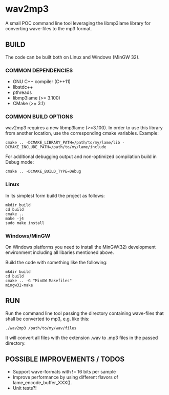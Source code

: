 # wav2mp3

A small POC command line tool leveraging the libmp3lame library for converting
wave-files to the mp3 format.

## BUILD

The code can be built both on Linux and Windows (MinGW 32).

### COMMON DEPENDENCIES

- GNU C++ compiler (C++11)
- libstdc++
- pthreads
- libmp3lame (>= 3.100)
- CMake (>= 3.1)

### COMMON BUILD OPTIONS

wav2mp3 requires a new libmp3lame (>=3.100). In order to use this library from another location, use the corresponding cmake variables. Example:

```
cmake .. -DCMAKE_LIBRARY_PATH=/path/to/my/lame/lib -DCMAKE_INCLUDE_PATH=/path/to/my/lame/include
```

For additional debugging output and non-optimized compilation build in Debug
mode:

```
cmake .. -DCMAKE_BUILD_TYPE=Debug
```

### Linux

In its simplest form build the project as follows:

```
mkdir build
cd build
cmake ..
make -j4
sudo make install
```

### Windows/MinGW

On Windows platforms you need to install the MinGW(32) development environment
including all libaries mentioned above.

Build the code with something like the following:

```
mkdir build
cd build
cmake .. -G "MinGW Makefiles"
mingw32-make
```

## RUN

Run the command line tool passing the directory containing wave-files that
shall be converted to mp3, e.g. like this:

```
./wav2mp3 /path/to/my/wav/files
```

It will convert all files with the extension .wav to .mp3 files in the passed
directory.

## POSSIBLE IMPROVEMENTS / TODOS

- Support wave-formats with != 16 bits per sample
- Improve performance by using different flavors of lame_encode_buffer_XXX().
- Unit tests?!
